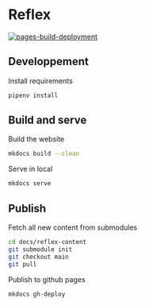 # Reflex

[![pages-build-deployment](https://github.com/Hopledge/reflex/actions/workflows/pages/pages-build-deployment/badge.svg?branch=gh-pages)](https://github.com/Hopledge/reflex/actions/workflows/pages/pages-build-deployment)

## Developpement

Install requirements

```bash
pipenv install
```

## Build and serve

Build the website

```bash
mkdocs build --clean
```

Serve in local

```bash
mkdocs serve
```

## Publish

Fetch all new content from submodules

```bash
cd docs/reflex-content
git submodule init
git checkout main
git pull
```

Publish to github pages

```bash
mkdocs gh-deploy
```
